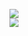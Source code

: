 [![](https://img.shields.io/badge/Made%20With-Github%20Spray-lightgrey.svg?style=for-the-badge&logo=github)](https://github.com/Annihil/github-spray#3399)  
[![](https://i.imgur.com/2DrTn0Z.gif)](https://github.com/Annihil/github-spray)
